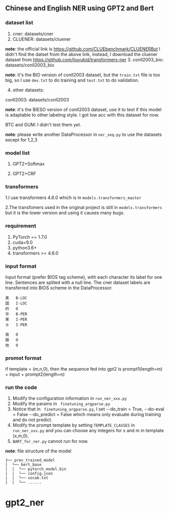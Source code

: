 ## Chinese and English NER using GPT2 and Bert 


### dataset list

1. cner: datasets/cner
2. CLUENER: datasets/cluener

**note**: the official link is  https://github.com/CLUEbenchmark/CLUENERBut I didn't find the datset from the above link, instead, I download the cluener dataset from  https://github.com/liuyukid/transformers-ner
3. conll2003_bio: datasets/conll2003_bio

**note**: it's the BIO version of conll2003 dataset, but the `train.txt` file is too big, so I use `dev.txt` to do training and `test.txt` to do validation. 

4. other datasets:
   
conll2003: datasets/conll2003

**note**: it's the BIESO version of conll2003 dataset, use it to test if this model is adaptable to other labeling style. I got low acc with this dataset for now. 

BTC and GUM: I didn't test them yet. 

**note**: please write another DataProcessor in `ner_seq.py`  to use the datasets except for 1,2,3
### model list

1. GPT2+Softmax

2. GPT2+CRF

### transformers

1.I use  transformers 4.6.0  which is in `models.transformers_master ` 

2.The transfomers used in the original project is still in `models.transformers` but it is the lower version and using it causes many bugs. 


### requirement

1. PyTorch == 1.7.0
2. cuda=9.0
3. python3.6+
4. transformers >= 4.6.0

### input format

Input format (prefer BIOS tag scheme), with each character its label for one line. Sentences are splited with a null line.
The cner dataset labels are transferred into BIOS scheme in the DataProcessor. 
```text
美	B-LOC
国	I-LOC
的	O
华	B-PER
莱	I-PER
士	I-PER

我	O
跟	O
他	O
```
### promot format 
if template = (m,n,0), then the sequence fed into gpt2 is prompt1(length=m) + input + prompt2(length=n)


### run the code

1. Modify the configuration information in `run_ner_xxx.py` 
2. Modify the params in ` finetuning_argparse.py`
3. Notice that in ` finetuning_argparse.py`, I set --do_train = True,  --do-eval = False  --do_predict = False
which means only evaluate during training and do not predict.
4. Modify the prompt template by setting `TEMPLATE_CLASSES` in `run_ner_xxx.py` and you can choose any integers for x and m in template (x,m,0).
5. `BART_for_ner.py` cannot run for now.  

**note**: file structure of the model

```text
├── prev_trained_model
|  └── bert_base
|  |  └── pytorch_model.bin
|  |  └── config.json
|  |  └── vocab.txt
|  |  └── ......
```
# gpt2_ner
